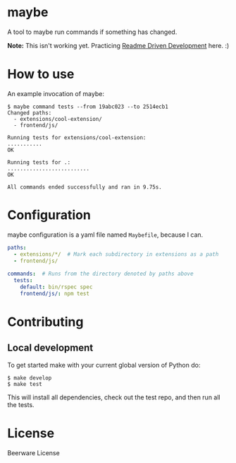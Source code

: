 maybe
=====

A tool to maybe run commands if something has changed.

**Note:** This isn't working yet. Practicing 
[Readme Driven Development][rdd] here. :)

[rdd]: http://tom.preston-werner.com/2010/08/23/readme-driven-development.html

# How to use

An example invocation of maybe:

```
$ maybe command tests --from 19abc023 --to 2514ecb1
Changed paths:
  - extensions/cool-extension/
  - frontend/js/

Running tests for extensions/cool-extension:
...........
OK

Running tests for .:
..........................
OK

All commands ended successfully and ran in 9.75s.
```

# Configuration

maybe configuration is a yaml file named `Maybefile`, because I can.

```yaml
paths:
  - extensions/*/  # Mark each subdirectory in extensions as a path
  - frontend/js/
  
commands:  # Runs from the directory denoted by paths above
  tests:
    default: bin/rspec spec
    frontend/js/: npm test
```

# Contributing

## Local development

To get started make with your current global version of Python do:

```shell
$ make develop 
$ make test
```

This will install all dependencies, check out the test repo, and then
run all the tests.

# License

Beerware License
